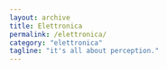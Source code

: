 ```yaml
---
layout: archive
title: Elettronica
permalink: /elettronica/
category: "elettronica"
tagline: "it's all about perception."
---
```

